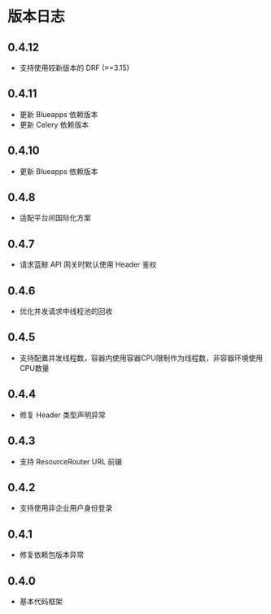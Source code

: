 # 版本日志

## 0.4.12

- 支持使用较新版本的 DRF (>=3.15)

## 0.4.11

- 更新 Blueapps 依赖版本
- 更新 Celery 依赖版本

## 0.4.10

- 更新 Blueapps 依赖版本

## 0.4.8

- 适配平台间国际化方案

## 0.4.7

- 请求蓝鲸 API 网关时默认使用 Header 鉴权

## 0.4.6

- 优化并发请求中线程池的回收

## 0.4.5

- 支持配置并发线程数，容器内使用容器CPU限制作为线程数，非容器环境使用CPU数量

## 0.4.4

- 修复 Header 类型声明异常

## 0.4.3

- 支持 ResourceRouter URL 前辍

## 0.4.2

- 支持使用非企业用户身份登录

## 0.4.1

- 修复依赖包版本异常

## 0.4.0

- 基本代码框架
